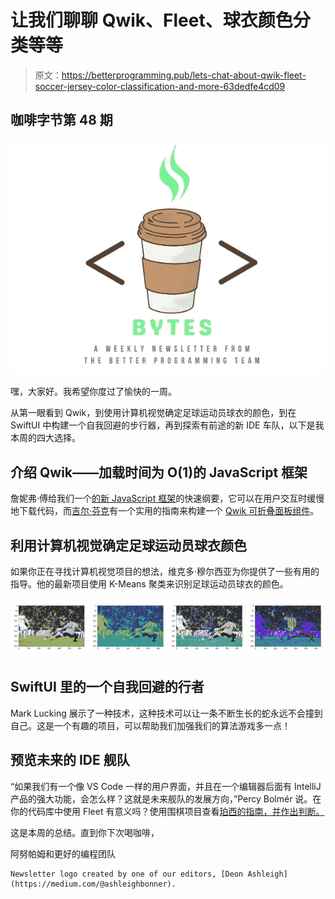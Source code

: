 # 让我们聊聊 Qwik、Fleet、球衣颜色分类等等

> 原文：<https://betterprogramming.pub/lets-chat-about-qwik-fleet-soccer-jersey-color-classification-and-more-63dedfe4cd09>

## 咖啡字节第 48 期

![](img/ef0ced0c256024e19d14e1aae54fbccc.png)

嘿，大家好。我希望你度过了愉快的一周。

从第一眼看到 Qwik，到使用计算机视觉确定足球运动员球衣的颜色，到在 SwiftUI 中构建一个自我回避的步行器，再到探索有前途的新 IDE 车队，以下是我本周的四大选择。

## 介绍 Qwik——加载时间为 O(1)的 JavaScript 框架

詹妮弗·傅给我们一个[的新 JavaScript 框架](/qwik-the-javascript-framework-with-o-1-load-time-222f30613361)的快速纲要，它可以在用户交互时缓慢地下载代码，而[吉尔·芬克](https://medium.com/u/b727bf477338?source=post_page-----63dedfe4cd09--------------------------------)有一个实用的指南来构建一个 [Qwik 可折叠面板组件](https://gilfink.medium.com/writing-your-first-qwik-component-18a0c50f2687)。

## 利用计算机视觉确定足球运动员球衣颜色

如果你正在寻找计算机视觉项目的想法，维克多·穆尔西亚为你提供了一些有用的指导。他的最新项目使用 K-Means 聚类来识别足球运动员球衣的颜色。

![](img/35e1b07ea2cbcb00f97db170d71f49c8.png)

## SwiftUI 里的一个自我回避的行者

Mark Lucking 展示了一种技术，这种技术可以让一条不断生长的蛇永远不会撞到自己。这是一个有趣的项目，可以帮助我们加强我们的算法游戏多一点！

## 预览未来的 IDE 舰队

“如果我们有一个像 VS Code 一样的用户界面，并且在一个编辑器后面有 IntelliJ 产品的强大功能，会怎么样？这就是未来舰队的发展方向，”Percy Bolmér 说。在你的代码库中使用 Fleet 有意义吗？使用围棋项目查看[珀西的指南，并作出判断。](/previewing-the-ide-of-the-future-ff90da52c660)

这是本周的总结。直到你下次喝咖啡，

阿努帕姆和更好的编程团队

```
Newsletter logo created by one of our editors, [Deon Ashleigh](https://medium.com/@ashleighbonner).
```